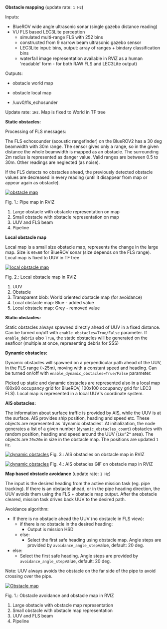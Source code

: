 **Obstacle mapping** (update rate: `1 Hz`)

Inputs:

* BlueROV wide angle ultrasonic sonar (single gazebo distance reading)
* VU FLS based LEC3Lite perception 
	* simulated multi-range FLS with 252 bins
	* constructed from 9 narrow beam ultrasonic gazebo sensor 
	* LEC3Lite input: bins, output: array of ranges + bindary classification bins
	* waterfall image representation available in RViZ as a human 'readable' form - for both RAW FLS and LEC3Lite output)

Outputs:
* obstacle world map
* obstacle local map


* /uuv0/fls_echosunder

Update rate: `1Hz`. Map is fixed to World in TF tree

**Static obstacles:**

Processing of FLS messages:

The FLS echosounder (acoustic rangefinder) on the BlueROV2 has a 30 deg beamwidth with 30m range. The sensor gives only a range, so in the given distance the whole beamwidth is mapped as an obstacle. The surrounding 2m radius is represented as danger value. Valid ranges are between 0.5 to 30m. Other readings are neglected (as noise).

If the FLS detects no obstacles ahead, the previously detected obstacle values are decreased in every reading (until it disappear from map or appear again as obstacle).

[![obstacle map](imgs/obstacle_map.png)](#)

Fig. 1.: Pipe map in RVIZ
1. Large obstacle with obstacle representation on map
2. Small obstacle with obstacle representation on map
3. UUV and FLS beam
4. Pipeline

**Local obstacle map**

Local map is a small size obstacle map, represents the change in the large map.
Size is `60x60` for BlueROV sonar (size depends on the FLS range).
Local map is fixed to UUV in TF tree


[![local obstacle map](imgs/local_obstacle_map.png)](#)

Fig. 2.: Local obstacle map in RVIZ
1. UUV
2. Obstacle
3. Transparent blob: World oriented obstacle map (for avoidance)
4. Local obstacle map: Blue - added value
5. Local obstacle map: Grey - removed value


**Static obstacles:**

Static obstacles always spawned directly ahead of UUV in a fixed distance.
Can be turned on/off with `enable_obstacles=True/False` parameter.
If `enable_debris` also `True`, the static obstacles will be generated on the seafloor (multiple at once, representing debris for SSS)

**Dynamic obstacles:**

Dynamic obstacles will spawned on a perpendicular path ahead of the UUV, in the FLS range (~25m), moving with a constant speed and heading.
Can be turned on/off with `enable_dynamic_obstacles=True/False` parameter.

Picked up static and dynamic obstacles are represented also in a local map (60x60 occupancy grid for BlueROV, 100x100 occupancy grid for LEC3 FLS). Local map is represented in a local UUV's coordinate system. 

**AIS obstacles:**

The information about surface traffic is provided by AIS, while the UUV is at the surface. AIS provides ship position, heading and speed etc. These objects are represented as 'dynamic obstacles'. At initialization, the node generates a list of a given number (`dynamic_obstacles_count`) obstacles with random position, heading and speed around the UUV (`1km`^2^ area). The objects are `20x20m` in size in the obstacle map. The positions are updated `1 Hz`.

[![dynamic obstacles](imgs/dynamic_obstacles.png)](#)
Fig. 3.: AIS obstacles on obstacle map in RVIZ


[![dynamic obstacles](imgs/uuvsim_obstacles.png)](#)
Fig. 4.: AIS obstacles GIF on obstacle map in RVIZ
 

**Map based obstacle avoidance** (update rate: `1 Hz`)

The input is the desired heading from the active mission task (eg. pipe tracking). If there is an obstacle ahead, or in the pipe heading direction, the UUV avoids them using the FLS + obstacle map output. After the obstacle cleared, mission task drives back UUV to the desired path.

Avoidance algorithm:
* If there is no obstacle ahead the UUV (no obstacle in FLS view):
	* if there is no obstacle in the desired heading:
		* Output is mission HSD
	* else:
		* Select the first safe heading using obstacle map. Angle steps are provided by `avoidance_angle_step`value, default: 20 deg.	
* else:
	* Select the first safe heading. Angle steps are provided by `avoidance_angle_step`value, default: 20 deg.	

Note: UUV always avoids the obstacle on the far side of the pipe to avoid crossing over the pipe.


[![Obstacle map](imgs/obstacle_map.png)](#)

Fig. 1.: Obstacle avoidance and obstacle map in RVIZ
1. Large obstacle with obstacle map representation
2. Small obstacle with obstacle map representation
3. UUV and FLS beam
4. Pipeline

